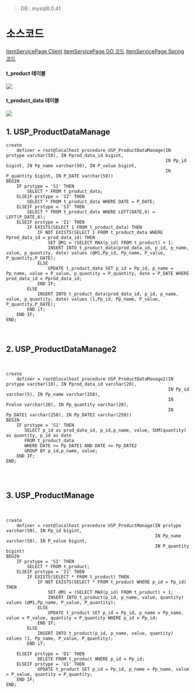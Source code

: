 
> DB : mysql8.0.41

# **소스코드**

[itemServicePage Client](https://github.com/song-geun/itemServicePage_Client)
[itemServicePage GO 코드](https://github.com/song-geun/item\_service\_page\_go)
[itemServicePage Spring 코드](https://github.com/song-geun/itemServicePage_Server)


#### **t_product 테이블**

![](https://velog.velcdn.com/images/rikoriko/post/936bedfc-7e3e-4cee-95ee-6d49af2a9dc2/image.png)

#### **t_product_data 테이블**

![](https://velog.velcdn.com/images/rikoriko/post/b54b4e42-2970-48c6-a0df-90c2d0573613/image.png)




## **1\. USP\_ProductDataManage**

```
create
    definer = root@localhost procedure USP_ProductDataManage(IN prstype varchar(50), IN Pprod_data_id bigint,
                                                             IN Pp_id bigint, IN Pp_name varchar(50), IN P_value bigint,
                                                             IN P_quantity bigint, IN P_DATE varchar(50))
BEGIN
    IF prstype = 'S1' THEN
        SELECT * FROM t_product_data;
    ELSEIF prstype = 'S2' THEN
        SELECT * FROM t_product_data WHERE DATE = P_DATE;
    ELSEIF prstype = 'S3' THEN
        SELECT * FROM t_product_data WHERE LEFT(DATE,6) = LEFT(P_DATE,6);
    ELSEIF prstype = 'I1' THEN
        IF EXISTS(SELECT 1 FROM t_product_data) THEN
            IF NOT EXISTS(SELECT 1 FROM t_product_data WHERE Pprod_data_id = prod_data_id) THEN
                SET @M1 = (SELECT MAX(p_id) FROM t_product) + 1;
                INSERT INTO t_product_data(prod_data_id, p_id, p_name, value, p_quantity, date) values (@M1,Pp_id, Pp_name, P_value, P_quantity,P_DATE);
            ELSE
                UPDATE t_product_data SET p_id = Pp_id, p_name = Pp_name, value = P_value, p_quantity = P_quantity, date = P_DATE WHERE prod_data_id = Pprod_data_id;
            END IF;
        ELSE
            INSERT INTO t_product_data(prod_data_id, p_id, p_name, value, p_quantity, date) values (1,Pp_id, Pp_name, P_value, P_quantity,P_DATE);
        END if;
    END IF;
END;
```
​
## **2\. USP\_ProductDataManage2**
​
```
create
    definer = root@localhost procedure USP_ProductDataManage2(IN prstype varchar(10), IN Pprod_data_id varchar(20),
                                                              IN Pp_id varchar(5), IN Pp_name varchar(250),
                                                              IN Pvalue varchar(20), IN Pp_quantity varchar(20),
                                                              IN Pp_DATE1 varchar(250), IN Pp_DATE2 varchar(250))
BEGIN
    IF prstype = 'S1' THEN
       SELECT p_id as prod_data_id, p_id,p_name, value, SUM(quantity) as quantity, p_id as date
       FROM t_product_data
       WHERE DATE >= Pp_DATE1 AND DATE <= Pp_DATE2
       GROUP BY p_id,p_name, value;
    END IF;
END;
​
```
​
## **3\. USP\_ProductManage**
​
```
create
    definer = root@localhost procedure USP_ProductManage(IN prstype varchar(50), IN Pp_id bigint,
                                                         IN Pp_name varchar(50), IN P_value bigint,
                                                         IN P_quantity bigint)
BEGIN
    IF prstype = 'S1' THEN
        SELECT * FROM t_product;
    ELSEIF prstype = 'I1' THEN
        IF EXISTS(SELECT * FROM t_product) THEN
            IF NOT EXISTS(SELECT * FROM t_product WHERE p_id = Pp_id) THEN
                SET @M1 = (SELECT MAX(p_id) FROM t_product) + 1;
                INSERT INTO t_product(p_id, p_name, value, quantity) values (@M1,Pp_name, P_value, P_quantity);
            ELSE
                UPDATE t_product SET p_id = Pp_id, p_name = Pp_name, value = P_value, quantity = P_quantity WHERE p_id = Pp_id;
            END IF;
        ELSE
            INSERT INTO t_product(p_id, p_name, value, quantity) values (1, Pp_name, P_value, P_quantity);
        END if;

    ELSEIF prstype = 'D1' THEN
            DELETE FROM t_product WHERE p_id = Pp_id;
    ELSEIF prstype = 'U1' THEN
            UPDATE t_product SET p_id = Pp_id, p_name = Pp_name, value = P_value, quantity = P_quantity;
    END IF;
END;


```
